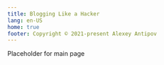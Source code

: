 ```yaml
---
title: Blogging Like a Hacker
lang: en-US
home: true
footer: Copyright © 2021-present Alexey Antipov
---
```


<div class="mt-2">
Placeholder for main page
</div>
